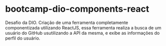 # bootcamp-dio-components-react
Desafio da DIO. Criação de uma ferramenta completamente componentizada utilizando ReactJS, essa ferramenta realiza a busca de um usuário do GitHub usutilizando a API da mesma, e exibe as informações do perfil do usuário.
